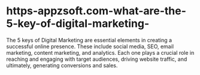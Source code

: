 # https-appzsoft.com-what-are-the-5-key-of-digital-marketing-
The 5 keys of Digital Marketing are essential elements in creating a successful online presence. These include social media, SEO, email marketing, content marketing, and analytics. Each one plays a crucial role in reaching and engaging with target audiences, driving website traffic, and ultimately, generating conversions and sales. 
